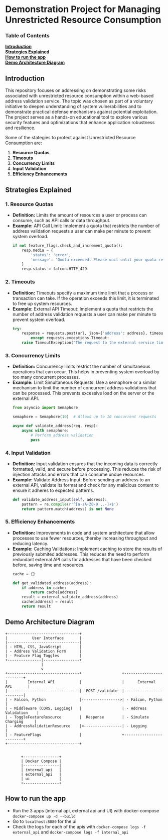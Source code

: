# Demonstration Project for Managing Unrestricted Resource Consumption

### Table of Contents
**[Introduction](#introduction)**<br>
**[Strategies Explained](#strategies-explained)**<br>
**[How to run the app](#how-to-run-the-app)**<br>
**[Demo Architecture Diagram](#demo-architecture-diagram)**<br>

## Introduction
This repository focuses on addressing on demonstrating some risks associated with unrestricted resource consumption within a web-based address validation service. The topic was chosen as part of a voluntary initiative to deepen understanding of system vulnerabilities and to demonstrate practical defense mechanisms against potential exploitation. The project serves as a hands-on educational tool to explore various security features and optimizations that enhance application robustness and resilience.

Some of the stategies to protect against Unrestricted Resource Consumption are:

1. **Resource Quotas**
2. **Timeouts**
3. **Concurrency Limits**
4. **Input Validation**
5. **Efficiency Enhancements**

## Strategies Explained

### 1. Resource Quotas
- **Definition:** Limits the amount of resources a user or process can consume, such as API calls or data throughput.
- **Example:** API Call Limit: Implement a quota that restricts the number of address validation requests a user can make per minute to prevent system overload.
    ```python
    if not feature_flags.check_and_increment_quota():
        resp.media = {
            'status': 'error',
            'message': 'Quota exceeded. Please wait until your quota resets before retrying.'
        }
        resp.status = falcon.HTTP_429
    ```

### 2. Timeouts
- **Definition:** Timeouts specify a maximum time limit that a process or transaction can take. If the operation exceeds this limit, it is terminated to free up system resources.
- **Example:** External API Timeout: Implement a quota that restricts the number of address validation requests a user can make per minute to prevent system overload.
    ```python
    try:
        response = requests.post(url, json={'address': address}, timeout=3)  # 3 seconds timeout
            except requests.exceptions.Timeout:
        raise TimeoutException("The request to the external service timed out.")

    ```

### 3. Concurrency Limits
- **Definition:** Concurrency limits restrict the number of simultaneous operations that can occur. This helps in preventing system overload by too many concurrent processes.
- **Example:** Limit Simultaneous Requests: Use a semaphore or a similar mechanism to limit the number of concurrent address validations that can be processed. This prevents excessive load on the server or the external API.
    ```python
    from asyncio import Semaphore

    semaphore = Semaphore(10)  # Allows up to 10 concurrent requests

    async def validate_address(req, resp):
        async with semaphore:
            # Perform address validation
            pass
    ```

### 4. Input Validation
- **Definition:** Input validation ensures that the incoming data is correctly formatted, valid, and secure before processing. This reduces the risk of injection attacks and errors that can consume undue resources.
- **Example:** Validate Address Input: Before sending an address to an external API, validate its format and check for any malicious content to ensure it adheres to expected patterns.
    ```python
    def validate_address_input(self, address):
        pattern = re.compile(r'^[a-zA-Z0-9 ,.-]+$')
        return pattern.match(address) is not None
    ```

### 5. Efficiency Enhancements
- **Definition:**  Improvements in code and system architecture that allow processes to use fewer resources, thereby increasing throughput and reducing latency.
- **Example:** Caching Validations: Implement caching to store the results of previously submited addresses. This reduces the need to perform redundant external API calls for addresses that have been checked before, saving time and resources.
    ```python
    cache = {}

    def get_validated_address(address):
        if address in cache:
            return cache[address]
        result = external_validate_address(address)
        cache[address] = result
        return result
    ```

## Demo Architecture Diagram
```
+--------------------------------+
|           User Interface       |
|--------------------------------|
| - HTML, CSS, JavaScript        |
| - Address Validation Form      |
| - Feature Flag Toggles         |
+---------------|----------------+
                |
                v
+--------------------------------+                  +-------------------------+
|         Internal API           |                  |      External API       |
|--------------------------------|  POST /validate  |-------------------------|
| - Falcon, Python               |----------------->| - Falcon, Python        |
| - Middleware (CORS, Logging)   |                  | - Address Validation    |
| - ToggleFeatureResource        |  Response        | - Simulate Charging     |
| - AddressValidationResource    |<-----------------| - Logging               |
| - FeatureFlags                 |                  +-------------------------+
+--------------------------------+
                
                
       +----------------+
       | Docker Compose |
       |----------------|
       | internal_api   |
       | external_api   |
       | ui             |
       +----------------+
```

## How to run the app
- Run the 3 apps (internal api, external api and UI) with docker-compose `docker-compose up -d --build`
- Go to `localhost:8080` for the ui
- Check the logs for each of the apis with `docker-compose logs -f external_api` and `docker-compose logs -f internal_api`